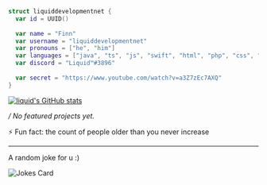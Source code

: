 ```swift
struct liquiddevelopmentnet {
  var id = UUID()
  
  var name = "Finn"
  var username = "liquiddevelopmentnet"
  var pronouns = ["he", "him"]
  var languages = ["java", "ts", "js", "swift", "html", "php", "css", "c", "cs", "cpp", "python", "other"] // yes html is a language for me
  var discord = "Liquid™#3896"
  
  var secret = "https://www.youtube.com/watch?v=a3Z7zEc7AXQ"
}
```

[![liquid's GitHub stats](https://github-readme-stats.vercel.app/api?username=liquiddevelopmentnet&hide=prs,issues&show_icons=true&theme=dark)](https://github.com/liquiddevelopmentnet/)

<em> / No featured projects yet.</em>

⚡ Fun fact: the count of people older than you never increase

-----

<p>A random joke for u :)</p>

![Jokes Card](https://readme-jokes.vercel.app/api)

<!--
**liquiddevelopmentnet/liquiddevelopmentnet** is a ✨ _special_ ✨ repository because its `README.md` (this file) appears on your GitHub profile.

Here are some ideas to get you started:

- 🔭 I’m currently working on ...
- 🌱 I’m currently learning ...
- 👯 I’m looking to collaborate on ...
- 🤔 I’m looking for help with ...
- 💬 Ask me about ...
- 📫 How to reach me: ...
- 😄 Pronouns: ...
- ⚡ Fun fact: ...
-->
